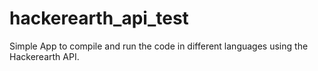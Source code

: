# hackerearth_api_test

Simple App to compile and run the code in different languages using the Hackerearth API.


